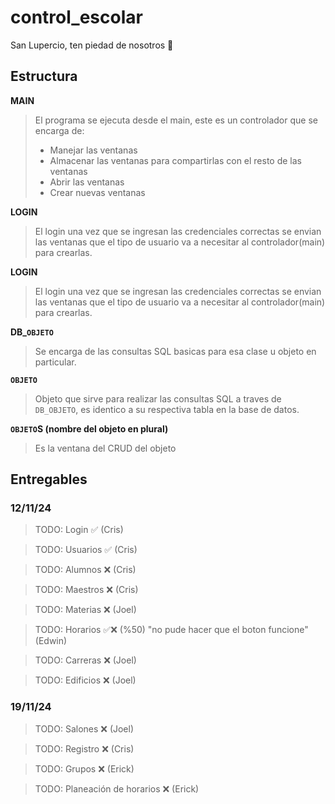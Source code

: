 # control_escolar
San Lupercio, ten piedad de nosotros 🙏

## Estructura
**MAIN** 
>El programa se ejecuta desde el main, este es un controlador que se encarga de:
> - Manejar las ventanas
> - Almacenar las ventanas para compartirlas con el resto de las ventanas
> - Abrir las ventanas
> - Crear nuevas ventanas

**LOGIN** 
>El login una vez que se ingresan las credenciales correctas se envian las ventanas que el tipo de usuario va a necesitar al controlador(main) para crearlas.

**LOGIN** 
>El login una vez que se ingresan las credenciales correctas se envian las ventanas que el tipo de usuario va a necesitar al controlador(main) para crearlas.

**DB_`OBJETO`** 
>Se encarga de las consultas SQL basicas para esa clase u objeto en particular.

**`OBJETO`** 
>Objeto que sirve para realizar las consultas SQL a traves de `DB_OBJETO`, es identico a su respectiva tabla en la base de datos.

**`OBJETO`S (nombre del objeto en plural)**
>Es la ventana del CRUD del objeto

## Entregables
### 12/11/24
>TODO: Login ✅ (Cris)

>TODO: Usuarios ✅ (Cris)

>TODO: Alumnos ❌ (Cris)

>TODO: Maestros ❌ (Cris)

>TODO: Materias ❌ (Joel)

>TODO: Horarios ✅❌ (%50) "no pude hacer que el boton funcione" (Edwin)

>TODO: Carreras ❌ (Joel)

>TODO: Edificios ❌ (Joel)

### 19/11/24
>TODO: Salones ❌ (Joel)

>TODO: Registro ❌ (Cris)

>TODO: Grupos ❌ (Erick)

>TODO: Planeación de horarios ❌ (Erick)
